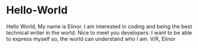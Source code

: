 # Hello-World
Hello World,
My name is Elinor. I am interested in coding and being the best technical writer in the world. Nice to meet you developers. I want to be able to express myself so, the world can understand who I am. 
V/R,
Elinor
